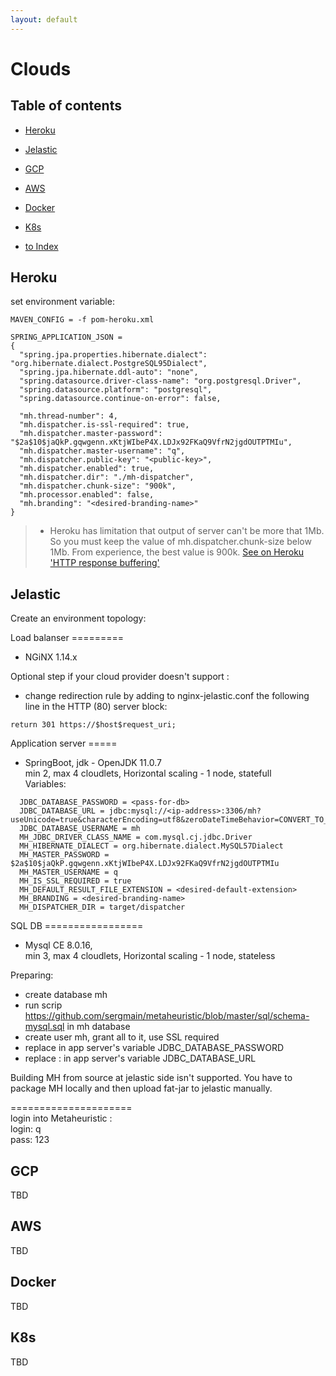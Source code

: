 ```yaml
---
layout: default
---
```

# Clouds 

## Table of contents

- [Heroku](#heroku)
- [Jelastic](#jelastic)
- [GCP](#gcp)
- [AWS](#aws)
- [Docker](#docker)
- [K8s](#k8s)

- [to Index](/index)


## Heroku
set environment variable:

```
MAVEN_CONFIG = -f pom-heroku.xml

SPRING_APPLICATION_JSON =   
{  
  "spring.jpa.properties.hibernate.dialect": "org.hibernate.dialect.PostgreSQL95Dialect",    
  "spring.jpa.hibernate.ddl-auto": "none",  
  "spring.datasource.driver-class-name": "org.postgresql.Driver",  
  "spring.datasource.platform": "postgresql",  
  "spring.datasource.continue-on-error": false,  
  
  "mh.thread-number": 4,  
  "mh.dispatcher.is-ssl-required": true,  
  "mh.dispatcher.master-password": "$2a$10$jaQkP.gqwgenn.xKtjWIbeP4X.LDJx92FKaQ9VfrN2jgdOUTPTMIu",  
  "mh.dispatcher.master-username": "q",  
  "mh.dispatcher.public-key": "<public-key>",  
  "mh.dispatcher.enabled": true,  
  "mh.dispatcher.dir": "./mh-dispatcher",  
  "mh.dispatcher.chunk-size": "900k",  
  "mh.processor.enabled": false,  
  "mh.branding": "<desired-branding-name>"
}  
```

> - Heroku has limitation that output of server can't be more that 1Mb. 
So you must keep the value of mh.dispatcher.chunk-size below 1Mb. From experience, the best value is 900k.
[See on Heroku 'HTTP response buffering'](https://devcenter.heroku.com/articles/http-routing#response-buffering)   


## Jelastic
Create an environment topology:

Load balanser =========
- NGiNX 1.14.x

Optional step if your cloud provider doesn't support :
- change redirection rule by adding to nginx-jelastic.conf the following line in the HTTP (80) server block:
```
return 301 https://$host$request_uri;
```

Application server =====  
- SpringBoot, jdk - OpenJDK 11.0.7  
  min 2, max 4 cloudlets, Horizontal scaling - 1 node, statefull  
  Variables:  
```
  JDBC_DATABASE_PASSWORD = <pass-for-db>  
  JDBC_DATABASE_URL = jdbc:mysql://<ip-address>:3306/mh?useUnicode=true&characterEncoding=utf8&zeroDateTimeBehavior=CONVERT_TO_NULL&autoReconnect=true&failOverReadOnly=false&maxReconnects=10&useJDBCCompliantTimezoneShift=true&useLegacyDatetimeCode=false&serverTimezone=America/Los_Angeles&allowPublicKeyRetrieval=true    
  JDBC_DATABASE_USERNAME = mh  
  MH_JDBC_DRIVER_CLASS_NAME = com.mysql.cj.jdbc.Driver    
  MH_HIBERNATE_DIALECT = org.hibernate.dialect.MySQL57Dialect    
  MH_MASTER_PASSWORD = $2a$10$jaQkP.gqwgenn.xKtjWIbeP4X.LDJx92FKaQ9VfrN2jgdOUTPTMIu    
  MH_MASTER_USERNAME = q  
  MH_IS_SSL_REQUIRED = true  
  MH_DEFAULT_RESULT_FILE_EXTENSION = <desired-default-extension>  
  MH_BRANDING = <desired-branding-name>  
  MH_DISPATCHER_DIR = target/dispatcher  
```


SQL DB =================
- Mysql CE 8.0.16,  
  min 3, max 4 cloudlets, Horizontal scaling - 1 node, stateless  

Preparing:
- create database mh   
- run scrip https://github.com/sergmain/metaheuristic/blob/master/sql/schema-mysql.sql in mh database   
- create user mh, grant all to it, use SSL required   
- replace <pass-for-db> in app server's variable JDBC_DATABASE_PASSWORD  
- replace <ip-address>: in app server's variable JDBC_DATABASE_URL   
   

Building MH from source at jelastic side isn't supported. 
You have to package MH locally and then upload fat-jar to jelastic manually. 


=====================  
login into Metaheuristic :  
login: q  
pass: 123  



## GCP
TBD

## AWS
TBD

## Docker
TBD

## K8s
TBD

